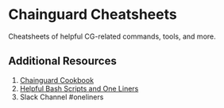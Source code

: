 # Chainguard Cheatsheets
Cheatsheets of helpful CG-related commands, tools, and more.

## Additional Resources

1. [Chainguard Cookbook](https://github.com/chainguard-dev/cookbook/tree/main)
1. [Helpful Bash Scripts and One Liners](https://gist.github.com/johnfosborneiii/a99b7839835893016f7b8ded984fc0be)
1. Slack Channel #oneliners
